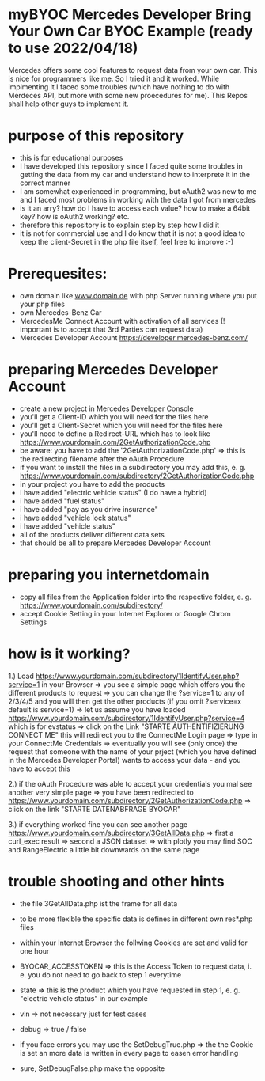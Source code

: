# myBYOC Mercedes Developer Bring Your Own Car BYOC Example (ready to use 2022/04/18)

Mercedes offers some cool features to request data from your own car. This is nice for programmers like me. So I tried it and it worked. While implmenting it I faced some troubles (which have nothing to do with Merdeces API, but more with some new proecedures for me). This Repos shall help other guys to implement it.

# purpose of this repository
- this is for educational purposes
- I have developed this repository since I faced quite some troubles in getting the data from my car and understand how to interprete it in the correct manner
- I am somewhat experienced in programming, but oAuth2 was new to me and I faced most problems in working with the data I got from mercedes
- is it an arry? how do I have to access each value? how to make a 64bit key? how is oAuth2 working? etc.
- therefore this repository is to explain step by step how I did it
- it is not for commercial use and I do know that it is not a good idea to keep the client-Secret in the php file itself, feel free to improve :-)

# Prerequesites:
- own domain like www.domain.de with php Server running where you put your php files
- own Mercedes-Benz Car
- MercedesMe Connect Account with activation of all services (! important is to accept that 3rd Parties can request data)
- Mercedes Developer Account https://developer.mercedes-benz.com/ 

# preparing Mercedes Developer Account 
- create a new project in Mercedes Developer Console
- you'll get a Client-ID which you will need for the files here
- you'll get a Client-Secret which you will need for the files here
- you'll need to define a Redirect-URL which has to look like https://www.yourdomain.com/2GetAuthorizationCode.php
- be aware: you have to add the '2GetAuthorizationCode.php' => this is the redirecting filename after the oAuth Procedure
- if you want to install the files in a subdirectory you may add this, e. g. https://www.yourdomain.com/subdirectory/2GetAuthorizationCode.php
- in your project you have to add the products
- i have added "electric vehicle status" (I do have a hybrid)
- i have added "fuel status"
- i have added "pay as you drive insurance"
- i have added "vehicle lock status"
- i have added "vehicle status"
- all of the products deliver different data sets
- that should be all to prepare Mercedes Developer Account

# preparing you internetdomain
- copy all files from the Application folder into the respective folder, e. g. https://www.yourdomain.com/subdirectory/
- accept Cookie Setting in your Internet Explorer or Google Chrom Settings

# how is it working?
1.) Load https://www.yourdomain.com/subdirectory/1IdentifyUser.php?service=1 in your Browser
=> you see a simple page which offers you the different products to request
=> you can change the ?service=1 to any of 2/3/4/5 and you will then get the other products (if you omit ?service=x default is service=1)
=> let us assume you have loaded https://www.yourdomain.com/subdirectory/1IdentifyUser.php?service=4 which is for evstatus
=> click on the Link "STARTE AUTHENTIFIZIERUNG CONNECT ME" this will redirect you to the ConnectMe Login page
=> type in your ConnectMe Credentials
=> eventually you will see (only once) the request that someone with the name of your prject (which you have defined in the Mercedes Developer Portal) wants to access your data - and you have to accept this

2.) if the oAuth Procedure was able to accept your credentials you mal see another very simple page
=> you have been redirected to https://www.yourdomain.com/subdirectory/2GetAuthorizationCode.php
=> click on the link "STARTE DATENABFRAGE BYOCAR"

3.) if everything worked fine you can see another page https://www.yourdomain.com/subdirectory/3GetAllData.php
=> first a curl_exec result
=> second a JSON dataset 
=> with plotly you may find SOC and RangeElectric a little bit downwards on the same page

# trouble shooting and other hints
- the file 3GetAllData.php ist the frame for all data
- to be more flexible the specific data is defines in different own res*.php files
- within your Internet Browser the follwing Cookies are set and valid for one hour
- BYOCAR_ACCESSTOKEN => this is the Access Token to request data, i. e. you do not need to go back to step 1 everytime
- state => this is the product which you have requested in step 1, e. g. "electric vehicle status" in our example
- vin => not necessary just for test cases
- debug => true / false

- if you face errors you may use the SetDebugTrue.php => the the Cookie is set an more data is written in every page to easen error handling
- sure, SetDebugFalse.php make the opposite 






